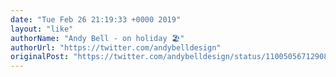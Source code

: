 ```yaml
---
date: "Tue Feb 26 21:19:33 +0000 2019"
layout: "like"
authorName: "Andy Bell - on holiday 🏖"
authorUrl: "https://twitter.com/andybelldesign"
originalPost: "https://twitter.com/andybelldesign/status/1100505671290814464"
---
```

